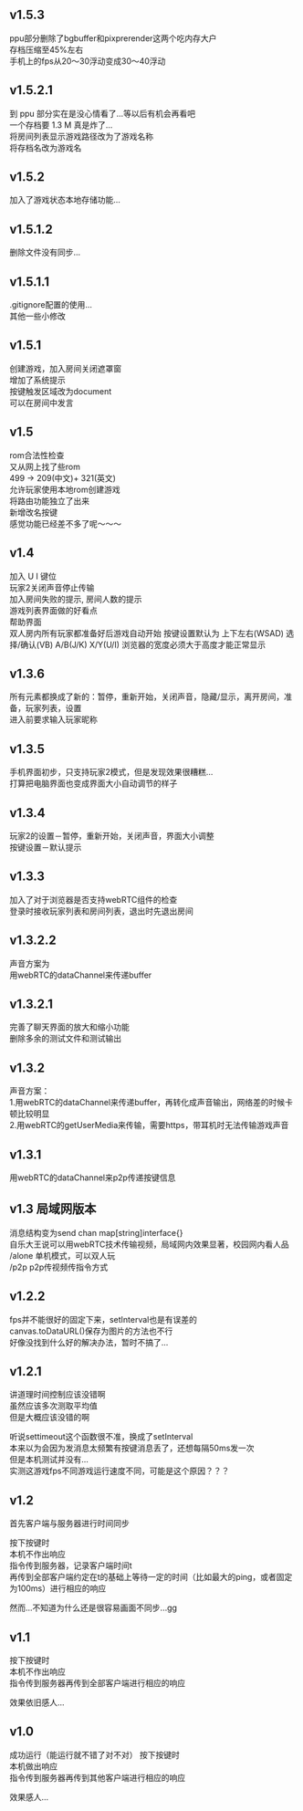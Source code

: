 ## v1.5.3  
ppu部分删除了bgbuffer和pixprerender这两个吃内存大户  
存档压缩至45%左右  
手机上的fps从20～30浮动变成30～40浮动  
  
## v1.5.2.1  
到 ppu 部分实在是没心情看了...等以后有机会再看吧  
一个存档要 1.3 M 真是炸了...  
将房间列表显示游戏路径改为了游戏名称  
将存档名改为游戏名  
  
## v1.5.2  
加入了游戏状态本地存储功能...  
  
## v1.5.1.2  
删除文件没有同步...  

## v1.5.1.1  
.gitignore配置的使用...  
其他一些小修改  
  
## v1.5.1  
创建游戏，加入房间关闭遮罩窗  
增加了系统提示  
按键触发区域改为document  
可以在房间中发言  
  
## v1.5  
rom合法性检查  
又从网上找了些rom  
499 -> 209(中文)+ 321(英文)  
允许玩家使用本地rom创建游戏  
将路由功能独立了出来  
新增改名按键  
感觉功能已经差不多了呢～～～   
  
## v1.4  
加入 U I 键位  
玩家2关闭声音停止传输  
加入房间失败的提示, 房间人数的提示  
游戏列表界面做的好看点  
帮助界面  
    双人房内所有玩家都准备好后游戏自动开始
    按键设置默认为 上下左右(WSAD) 选择/确认(VB) A/B(J/K) X/Y(U/I)
    浏览器的宽度必须大于高度才能正常显示
  
## v1.3.6  
所有元素都换成了新的：暂停，重新开始，关闭声音，隐藏/显示，离开房间，准备，玩家列表，设置  
进入前要求输入玩家昵称  
  
## v1.3.5  
手机界面初步，只支持玩家2模式，但是发现效果很糟糕...  
打算把电脑界面也变成界面大小自动调节的样子  
  
## v1.3.4  
玩家2的设置－暂停，重新开始，关闭声音，界面大小调整  
按键设置－默认提示  
  
## v1.3.3  
加入了对于浏览器是否支持webRTC组件的检查  
登录时接收玩家列表和房间列表，退出时先退出房间  
  
## v1.3.2.2  
声音方案为   
用webRTC的dataChannel来传递buffer  
  
## v1.3.2.1  
完善了聊天界面的放大和缩小功能  
删除多余的测试文件和测试输出  
  
## v1.3.2  
声音方案：  
1.用webRTC的dataChannel来传递buffer，再转化成声音输出，网络差的时候卡顿比较明显  
2.用webRTC的getUserMedia来传输，需要https，带耳机时无法传输游戏声音  

## v1.3.1  
用webRTC的dataChannel来p2p传递按键信息  
  
## v1.3 局域网版本  
消息结构变为send chan map[string]interface{}  
自乐大王说可以用webRTC技术传输视频，局域网内效果显著，校园网内看人品  
/alone 单机模式，可以双人玩  
/p2p p2p传视频传指令方式  
  
## v1.2.2
fps并不能很好的固定下来，setInterval也是有误差的  
canvas.toDataURL()保存为图片的方法也不行  
好像没找到什么好的解决办法，暂时不搞了...  
  
## v1.2.1
讲道理时间控制应该没错啊  
虽然应该多次测取平均值  
但是大概应该没错的啊  
  
听说settimeout这个函数很不准，换成了setInterval  
本来以为会因为发消息太频繁有按键消息丢了，还想每隔50ms发一次  
但是本机测试并没有...  
实测这游戏fps不同游戏运行速度不同，可能是这个原因？？？  
  
## v1.2
首先客户端与服务器进行时间同步  
  
按下按键时    
本机不作出响应  
指令传到服务器，记录客户端时间t  
再传到全部客户端约定在t的基础上等待一定的时间（比如最大的ping，或者固定为100ms）进行相应的响应  
  
然而...不知道为什么还是很容易画面不同步...gg  
  
## v1.1
按下按键时   
本机不作出响应   
指令传到服务器再传到全部客户端进行相应的响应   
  
效果依旧感人...  
  
## v1.0
成功运行（能运行就不错了对不对） 
按下按键时   
本机做出响应  
指令传到服务器再传到其他客户端进行相应的响应   
  
效果感人...  